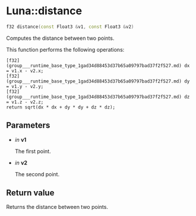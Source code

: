 # Luna::distance

```c++
f32 distance(const Float3 &v1, const Float3 &v2)
```

Computes the distance between two points. 

This function performs the following operations: 
```
[f32](group___runtime_base_type_1gad34d88453d37b65a09797bad37f2f527.md) dx = v1.x - v2.x;
[f32](group___runtime_base_type_1gad34d88453d37b65a09797bad37f2f527.md) dy = v1.y - v2.y;
[f32](group___runtime_base_type_1gad34d88453d37b65a09797bad37f2f527.md) dz = v1.z - v2.z;
return sqrt(dx * dx + dy * dy + dz * dz);
```


## Parameters
* *in* **v1**

    The first point. 

* *in* **v2**

    The second point. 

## Return value
Returns the distance between two points. 

